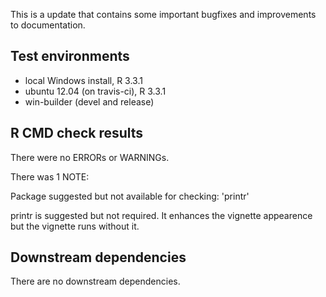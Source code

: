 This is a update that contains some important bugfixes and improvements to documentation.

## Test environments
* local Windows install, R 3.3.1
* ubuntu 12.04 (on travis-ci), R 3.3.1
* win-builder (devel and release)

## R CMD check results
There were no ERRORs or WARNINGs.

There was 1 NOTE:

Package suggested but not available for checking: 'printr'

printr is suggested but not required. It enhances the vignette appearence but the vignette runs without it. 

## Downstream dependencies
There are no downstream dependencies.